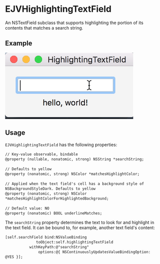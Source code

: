 # EJVHighlightingTextField

An NSTextField subclass that supports highlighting the portion of its contents that matches a search string.

## Example

![](demo.gif)

## Usage

`EJVHighlightingTextField` has the following properties:

    // Key-value observable, bindable
    @property (nullable, nonatomic, strong) NSString *searchString;

    // Defaults to yellow
    @property (nonatomic, strong) NSColor *matchesHighlightColor;

    // Applied when the text field's cell has a background style of NSBackgroundStyleDark. Defaults to yellow
    @property (nonatomic, strong) NSColor *matchesHighlightColorForHighlightedBackground;

    // Default value: NO
    @property (nonatomic) BOOL underlineMatches;

The `searchString` property determines the text to look for and highlight in the text field. It can be bound to, for example, another text field's content:

    [self.searchField bind:NSValueBinding
                  toObject:self.highlightingTextField
               withKeyPath:@"searchString"
                   options:@{ NSContinuouslyUpdatesValueBindingOption: @YES }];
